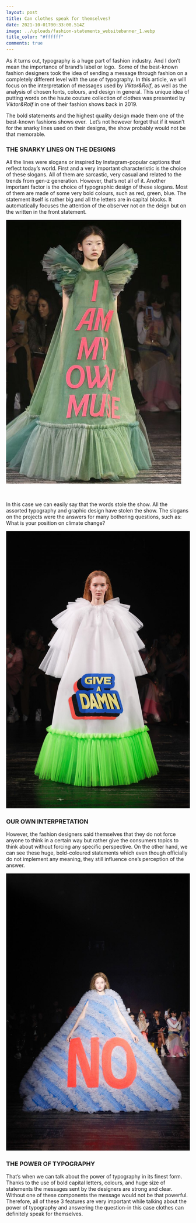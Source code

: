 ```yaml
---
layout: post
title: Can clothes speak for themselves?
date: 2021-10-01T00:33:00.514Z
image: ../uploads/fashion-statements_websitebanner_1.webp
title_color: "#ffffff"
comments: true
---
```

As it turns out, typography is a huge part of fashion industry. And I don’t mean the importance of brand’s label or logo.  Some of the best-known fashion designers took the idea of sending a message through fashion on a completely different level with the use of typography. In this article, we will focus on the interpretation of messages used by *Viktor&Rolf*, as well as the analysis of chosen fonts, colours, and design in general. This unique idea of putting words on the haute couture collection of clothes was presented by *Viktor&Rolf* in one of their fashion shows back in 2019.

The bold statements and the highest quality design made them one of the best-known fashions shows ever.  Let’s not however forget that if it wasn’t for the snarky lines used on their designs, the show probably would not be that memorable.

### **THE SNARKY LINES ON THE DESIGNS**

All the lines were slogans or inspired by Instagram-popular captions that reflect today’s world. First and a very important characteristic is the choice of these slogans. All of them are sarcastic, very casual and related to the trends from gen-z generation. However, that’s not all of it. Another important factor is the choice of typographic design of these slogans. Most of them are made of some very bold colours, such as red, green, blue. The statement itself is rather big and all the letters are in capital blocks. It automatically focuses the attention of the observer not on the deign but on the written in the front statement.

![](../uploads/hbz-viktor-rolf-statement-gowns-11-1548271874.jpg)

![]()

In this case we can easily say that the words stole the show. All the assorted typography and graphic design have stolen the show. The slogans on the projects were the answers for many bothering questions, such as: What is your position on climate change?

![](../uploads/viktor-rolf-couture-paris-dresses-slogans_dezeen_2364_col_11-852x1278.jpg)

### **OUR OWN INTERPRETATION**

However, the fashion designers said themselves that they do not force anyone to think in a certain way but rather give the consumers topics to think about without forcing any specific perspective. On the other hand, we can see these huge, bold-coloured statements which even though officially do not implement any meaning, they still influence one’s perception of the answer.

![](../uploads/viktor-rolf-couture-paris-dresses-slogans_dezeen_2364_col_8-852x1278.jpg)

### **THE POWER OF TYPOGRAPHY**

That’s when we can talk about the power of typography in its finest form. Thanks to the use of bold capital letters, colours, and huge size of statements the messages sent by the designers are strong and clear. Without one of these components the message would not be that powerful. Therefore, all of these 3 features are very important while talking about the power of typography and answering the question-in this case clothes can definitely speak for themselves.